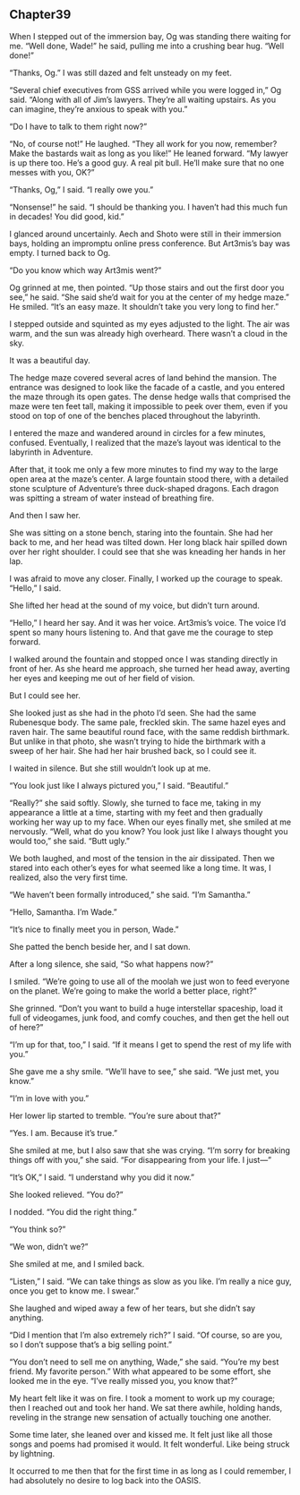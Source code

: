 ## Chapter39



When I stepped out of the immersion bay, Og was standing there waiting for me.
“Well done, Wade!” he said, pulling me into a crushing bear hug. “Well done!”

“Thanks, Og.” I was still dazed and felt unsteady on my feet.

“Several chief executives from GSS arrived while you were logged in,” Og said.
“Along with all of Jim’s lawyers. They’re all waiting upstairs. As you can
imagine, they’re anxious to speak with you.”

“Do I have to talk to them right now?”

“No, of course not!” He laughed. “They all work for you now, remember? Make the
bastards wait as long as you like!” He leaned forward. “My lawyer is up there
too. He’s a good guy. A real pit bull. He’ll make sure that no one messes with
you, OK?”

“Thanks, Og,” I said. “I really owe you.”

“Nonsense!” he said. “I should be thanking you. I haven’t had this much fun in
decades! You did good, kid.”

I glanced around uncertainly. Aech and Shoto were still in their immersion
bays, holding an impromptu online press conference. But Art3mis’s bay was
empty. I turned back to Og.

“Do you know which way Art3mis went?”

Og grinned at me, then pointed. “Up those stairs and out the first door you
see,” he said. “She said she’d wait for you at the center of my hedge maze.” He
smiled. “It’s an easy maze. It shouldn’t take you very long to find her.”

I stepped outside and squinted as my eyes adjusted to the light. The air was
warm, and the sun was already high overheard. There wasn’t a cloud in the sky.

It was a beautiful day.

The hedge maze covered several acres of land behind the mansion. The entrance
was designed to look like the facade of a castle, and you entered the maze
through its open gates. The dense hedge walls that comprised the maze were ten
feet tall, making it impossible to peek over them, even if you stood on top of
one of the benches placed throughout the labyrinth.

I entered the maze and wandered around in circles for a few minutes, confused.
Eventually, I realized that the maze’s layout was identical to the labyrinth in
Adventure.

After that, it took me only a few more minutes to find my way to the large open
area at the maze’s center. A large fountain stood there, with a detailed stone
sculpture of Adventure’s three duck-shaped dragons. Each dragon was spitting a
stream of water instead of breathing fire.

And then I saw her.

She was sitting on a stone bench, staring into the fountain. She had her back
to me, and her head was tilted down. Her long black hair spilled down over her
right shoulder. I could see that she was kneading her hands in her lap.

I was afraid to move any closer. Finally, I worked up the courage to speak.
“Hello,” I said.

She lifted her head at the sound of my voice, but didn’t turn around.

“Hello,” I heard her say. And it was her voice. Art3mis’s voice. The voice I’d
spent so many hours listening to. And that gave me the courage to step forward.

I walked around the fountain and stopped once I was standing directly in front
of her. As she heard me approach, she turned her head away, averting her eyes
and keeping me out of her field of vision.

But I could see her.

She looked just as she had in the photo I’d seen. She had the same Rubenesque
body. The same pale, freckled skin. The same hazel eyes and raven hair. The
same beautiful round face, with the same reddish birthmark. But unlike in that
photo, she wasn’t trying to hide the birthmark with a sweep of her hair. She
had her hair brushed back, so I could see it.

I waited in silence. But she still wouldn’t look up at me.

“You look just like I always pictured you,” I said. “Beautiful.”

“Really?” she said softly. Slowly, she turned to face me, taking in my
appearance a little at a time, starting with my feet and then gradually working
her way up to my face. When our eyes finally met, she smiled at me nervously.
“Well, what do you know? You look just like I always thought you would too,”
she said. “Butt ugly.”

We both laughed, and most of the tension in the air dissipated. Then we stared
into each other’s eyes for what seemed like a long time. It was, I realized,
also the very first time.

“We haven’t been formally introduced,” she said. “I’m Samantha.”

“Hello, Samantha. I’m Wade.”

“It’s nice to finally meet you in person, Wade.”

She patted the bench beside her, and I sat down.

After a long silence, she said, “So what happens now?”

I smiled. “We’re going to use all of the moolah we just won to feed everyone on
the planet. We’re going to make the world a better place, right?”

She grinned. “Don’t you want to build a huge interstellar spaceship, load it
full of videogames, junk food, and comfy couches, and then get the hell out of
here?”

“I’m up for that, too,” I said. “If it means I get to spend the rest of my life
with you.”

She gave me a shy smile. “We’ll have to see,” she said. “We just met, you
know.”

“I’m in love with you.”

Her lower lip started to tremble. “You’re sure about that?”

“Yes. I am. Because it’s true.”

She smiled at me, but I also saw that she was crying. “I’m sorry for breaking
things off with you,” she said. “For disappearing from your life. I just—”

“It’s OK,” I said. “I understand why you did it now.”

She looked relieved. “You do?”

I nodded. “You did the right thing.”

“You think so?”

“We won, didn’t we?”

She smiled at me, and I smiled back.

“Listen,” I said. “We can take things as slow as you like. I’m really a nice
guy, once you get to know me. I swear.”

She laughed and wiped away a few of her tears, but she didn’t say anything.

“Did I mention that I’m also extremely rich?” I said. “Of course, so are you,
so I don’t suppose that’s a big selling point.”

“You don’t need to sell me on anything, Wade,” she said. “You’re my best
friend. My favorite person.” With what appeared to be some effort, she looked
me in the eye. “I’ve really missed you, you know that?”

My heart felt like it was on fire. I took a moment to work up my courage; then
I reached out and took her hand. We sat there awhile, holding hands, reveling
in the strange new sensation of actually touching one another.

Some time later, she leaned over and kissed me. It felt just like all those
songs and poems had promised it would. It felt wonderful. Like being struck by
lightning.

It occurred to me then that for the first time in as long as I could remember,
I had absolutely no desire to log back into the OASIS.





